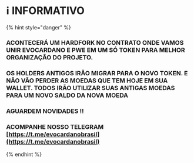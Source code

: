 # ℹ INFORMATIVO

{% hint style="danger" %}
### ACONTECERÁ UM HARDFORK NO CONTRATO ONDE VAMOS UNIR  EVOCARDANO E PWE EM UM SÓ TOKEN PARA MELHOR ORGANIZAÇÃO DO PROJETO.&#x20;

### OS HOLDERS ANTIGOS IRÃO MIGRAR PARA O NOVO TOKEN.  E NÃO VÃO PERDER AS MOEDAS QUE TEM HOJE EM SUA WALLET. TODOS IRÃO UTILIZAR SUAS ANTIGAS MOEDAS PARA UM NOVO SALDO DA NOVA MOEDA&#x20;

### AGUARDEM NOVIDADES !!

### ACOMPANHE NOSSO TELEGRAM [https://t.me/evocardanobrasil](https://t.me/evocardanobrasil)


{% endhint %}
